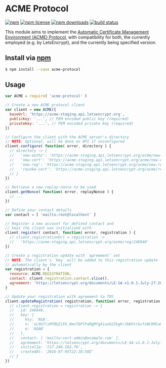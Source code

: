 # ACME Protocol
[![npm](https://img.shields.io/npm/v/acme-protocol.svg?style=flat-square)](https://npmjs.com/package/acme-protocol)
[![npm license](https://img.shields.io/npm/l/acme-protocol.svg?style=flat-square)](https://npmjs.com/package/acme-protocol)
[![npm downloads](https://img.shields.io/npm/dm/acme-protocol.svg?style=flat-square)](https://npmjs.com/package/acme-protocol)
[![build status](https://img.shields.io/travis/jhermsmeier/node-acme-protocol.svg?style=flat-square)](https://travis-ci.org/jhermsmeier/node-acme-protocol)

This module aims to implement the [Automatic Certificate Management Environment (ACME) Protocol](https://github.com/ietf-wg-acme/acme/),
with compatibility for both, the currently employed (e.g. by LetsEncrypt), and the currently being specified version.

## Install via [npm](https://npmjs.com)

```sh
$ npm install --save acme-protocol
```

## Usage

```js
var ACME = require( 'acme-protocol' )
```

```js
// Create a new ACME protocol client
var client = new ACME({
  baseUrl: 'https://acme-staging.api.letsencrypt.org',
  publicKey: '...', // PEM encoded public key (required)
  privateKey: '...', // PEM encoded private key (required)
})
```

```js
// Configure the client with the ACME server's directory
// NOTE: Optional, will be done on API if unconfigured
client.configure( function( error, directory ) {
  // directory -> {
  //   'new-authz': 'https://acme-staging.api.letsencrypt.org/acme/new-authz',
  //   'new-cert': 'https://acme-staging.api.letsencrypt.org/acme/new-cert',
  //   'new-reg': 'https://acme-staging.api.letsencrypt.org/acme/new-reg',
  //   'revoke-cert': 'https://acme-staging.api.letsencrypt.org/acme/revoke-cert'
  // }
})
```

```js
// Retrieve a new replay-nonce to be used
client.getNonce( function( error, replayNonce ) {
  // ...
})
```

```js
// Define your contact details
var contact = [ 'mailto:root@localhost' ]

// Register a new account for defined contact and
// keys the client was initialized with
client.register( contact, function( error, registration ) {
  // client.registrationUrl = registration ->
  //   'https://acme-staging.api.letsencrypt.org/acme/reg/246840'
})
```

```js
// Create a registration update with `agreement` set
// NOTE: The client's `key` will be added to this registration update
// automatically by the client
var registration = {
  resource: ACME.REGISTRATION,
  contact: client.registration.contact.slice(),
  agreement: 'https://letsencrypt.org/documents/LE-SA-v1.0.1-July-27-2015.pdf',
}

// Update your registration with agreement to TOS
client.updateRegistration( registration, function( error, registration ) {
  // client.registration = registration -> {
  //   id: 246840,
  //   key: {
  //     kty: 'RSA',
  //     n: 'oL9U7lsMfBGZiFO_NmvTbPlPaMgMfg9iuxO2IkgKrJbKVtrGvfzNCOMIaO_wAx8AIf3-tegeaEWWV6FyO6haW1zPhKovVAYyXQKof8CKvueooTie46d0JAHirdAGWn2BWCQKQ-GlFqqMx2ou1BHv9MxfGKaT9CjT8cIROl1ptag3kdUH5ZsjhGmdg_TNXeu4wtiYVf0JG9nWfZncX4Dgv6IpSCoQiGf6FIE_q0jaUhpdBdQ6HEL_s6O3L45FFYvGfAuiciuKVZugR3hXCUJ26NmShMKfdu5qUKPQ02-IQAFGncnMNOVPeDhkLMMIaNerGCsjVz1l_TjXOSTW-h1paw',
  //     e: 'AQAB'
  //   },
  //   contact: [ 'mailto:cert-admin@example.com' ],
  //   agreement: 'https://letsencrypt.org/documents/LE-SA-v1.0.1-July-27-2015.pdf',
  //   initialIp: '217.246.162.70',
  //   createdAt: '2016-07-05T22:28:50Z'
  // }
})
```
